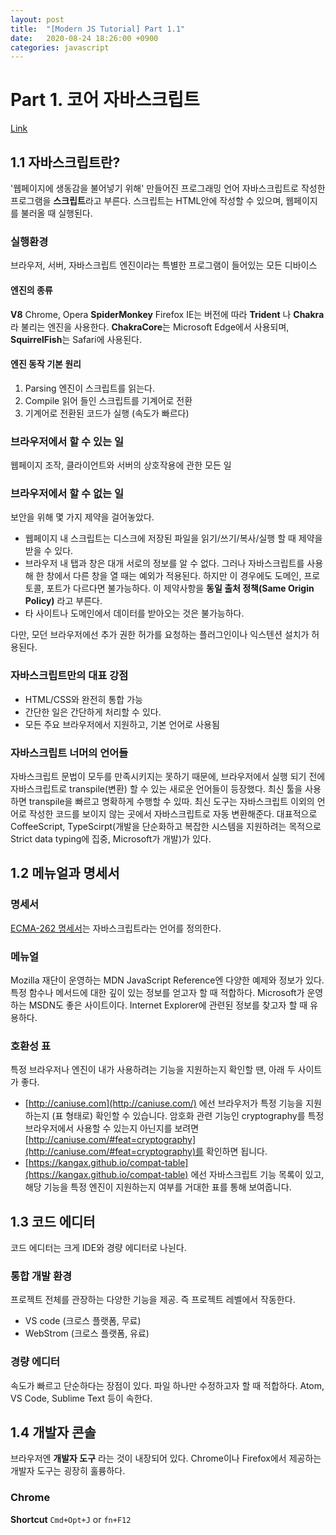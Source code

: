 ```yaml
---
layout: post
title:  "[Modern JS Tutorial] Part 1.1"
date:   2020-08-24 18:26:00 +0900
categories: javascript
---
```


# Part 1. 코어 자바스크립트
[Link](https://ko.javascript.info/)

## 1.1 자바스크립트란?

'웹페이지에 생동감을 불어넣기 위해' 만들어진 프로그래밍 언어
자바스크립트로 작성한 프로그램을 **스크립트**라고 부른다. 스크립트는 HTML안에 작성할 수 있으며, 웹페이지를 불러올 때 실행된다.

### 실행환경
브라우저, 서버, 자바스크립트 엔진이라는 특별한 프로그램이 들어있는 모든 디바이스
#### 엔진의 종류
**V8** Chrome, Opera
**SpiderMonkey** Firefox
IE는 버전에 따라 **Trident** 나 **Chakra**라 불리는 엔진을 사용한다. **ChakraCore**는 Microsoft Edge에서 사용되며, **SquirrelFish**는 Safari에 사용된다.

#### 엔진 동작 기본 원리
1. Parsing 엔진이 스크립트를 읽는다.
2. Compile 읽어 들인 스크립트를 기계어로 전환
3. 기계어로 전환된 코드가 실행 (속도가 빠르다)

### 브라우저에서 할 수 있는 일
웹페이지 조작, 클라이언트와 서버의 상호작용에 관한 모든 일

### 브라우저에서 할 수 없는 일
보안을 위해 몇 가지 제약을 걸어놓았다.
- 웹페이지 내 스크립트는 디스크에 저장된 파일을 읽기/쓰기/복사/실행 할 때 제약을 받을 수 있다.
- 브라우저 내 탭과 창은 대개 서로의 정보를 알 수 없다. 그러나 자바스크립트를 사용해 한 창에서 다른 창을 열 때는 예외가 적용된다. 하지만 이 경우에도 도메인, 프로토콜, 포트가 다르다면 불가능하다. 이 제약사항을 **동일 출처 정책(Same Origin Policy)** 라고 부른다.
- 타 사이트나 도메인에서 데이터를 받아오는 것은 불가능하다. 

다만, 모던 브라우저에선 추가 권한 허가를 요청하는 플러그인이나 익스텐션 설치가 허용된다.

### 자바스크립트만의 대표 강점
- HTML/CSS와 완전히 통합 가능
- 간단한 일은 간단하게 처리할 수 있다.
- 모든 주요 브라우저에서 지원하고, 기본 언어로 사용됨

### 자바스크립트 너머의 언어들
자바스크립트 문법이 모두를 만족시키지는 못하기 때문에, 브라우저에서 실행 되기 전에 자바스크립트로 transpile(변환) 할 수 있는 새로운 언어들이 등장했다.
최신 툴을 사용하면 transpile을 빠르고 명확하게 수행할 수 있따. 최신 도구는 자바스크립트 이외의 언어로 작성한 코드를 보이지 않는 곳에서 자바스크립트로 자동 변환해준다.
대표적으로 CoffeeScript, TypeScirpt(개발을 단순화하고 복잡한 시스템을 지원하려는 목적으로 Strict data typing에 집중, Microsoft가 개발)가 있다.

## 1.2 메뉴얼과 명세서

### 명세서
[ECMA-262 명세서](https://www.ecma-international.org/publications/standards/Ecma-262.htm)는 자바스크립트라는 언어를 정의한다.

### 메뉴얼
Mozilla 재단이 운영하는 MDN JavaScript Reference엔 다양한 예제와 정보가 있다. 특정 함수나 메서드에 대한 깊이 있는 정보를 얻고자 할 때 적합하다.
Microsoft가 운영하는 MSDN도 좋은 사이트이다. Internet Explorer에 관련된 정보를 찾고자 할 때 유용하다.

### 호환성 표
특정 브라우저나 엔진이 내가 사용하려는 기능을 지원하는지 확인할 땐, 아래 두 사이트가 좋다.
-   [http://caniuse.com](http://caniuse.com/)  에선 브라우저가 특정 기능을 지원하는지 (표 형태로) 확인할 수 있습니다. 암호화 관련 기능인 cryptography를 특정 브라우저에서 사용할 수 있는지 아닌지를 보려면  [http://caniuse.com/#feat=cryptography](http://caniuse.com/#feat=cryptography)를 확인하면 됩니다.
-   [https://kangax.github.io/compat-table](https://kangax.github.io/compat-table)  에선 자바스크립트 기능 목록이 있고, 해당 기능을 특정 엔진이 지원하는지 여부를 거대한 표를 통해 보여줍니다.


## 1.3 코드 에디터

코드 에디터는 크게 IDE와 경량 에디터로 나뉜다.

### 통합 개발 환경
프로젝트 전체를 관장하는 다양한 기능을 제공. 즉 프로젝트 레벨에서 작동한다.
- VS code (크로스 플랫폼, 무료)
- WebStrom (크로스 플랫폼, 유료)

### 경량 에디터
속도가 빠르고 단순하다는 장점이 있다. 파일 하나만 수정하고자 할 때 적합하다. Atom, VS Code, Sublime Text 등이 속한다.


## 1.4 개발자 콘솔
브라우저엔 **개발자 도구** 라는 것이 내장되어 있다. Chrome이나 Firefox에서 제공하는 개발자 도구는 굉장히 훌륭하다. 

### Chrome
**Shortcut** `Cmd+Opt+J` or `fn+F12`

 